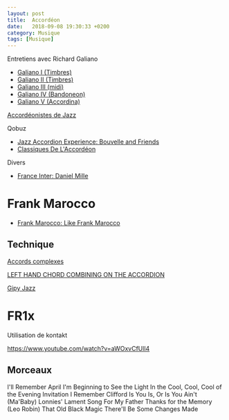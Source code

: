 ```yaml
---
layout: post
title:  Accordéon
date:   2018-09-08 19:30:33 +0200
category: Musique
tags: [Musique]
---
```


Entretiens avec Richard Galiano

* [Galiano I (Timbres)](https://www.youtube.com/watch?v=1wIWDRGz5N0)
* [Galiano II (Timbres)](https://www.youtube.com/watch?v=rbYdXH40VTk)
* [Galiano III (midi)](https://www.youtube.com/watch?v=kcWh5AVaEuk)
* [Galiano IV (Bandoneon)](https://www.youtube.com/watch?v=Jzqt0JEFWVk)
* [Galiano V (Accordina)](https://www.youtube.com/watch?v=1FsxBzoB0A0)

[Accordéonistes de Jazz](https://fr.wikipedia.org/wiki/Cat%C3%A9gorie:Accord%C3%A9oniste_de_jazz)

Qobuz

* [Jazz Accordion Experience: Bouvelle and Friends](https://www.qobuz.com/fr-fr/album/jazz-accordion-experience-bouvelle-and-friends-various-artists/0840958172332)
* [Classiques De L'Accordéon](https://www.qobuz.com/fr-fr/album/classiques-de-laccordeon-various-artists/5099996590652)

Divers

* [France Inter: Daniel Mille](https://www.franceinter.fr/emissions/l-humeur-vagabonde/l-humeur-vagabonde-22-janvier-2015)


# Frank Marocco

* [Frank Marocco: Like Frank Marocco](https://www.qobuz.com/fr-fr/album/like-frank-marocco-frank-marocco-and-friends/8427328609401#item)

## Technique

[Accords complexes](https://www.partitions-accordeon.com/assets/courses/1348933938_10548.pdf)

[LEFT HAND CHORD COMBINING ON THE 
ACCORDION](http://www.zisman.ca/squeezebox/Originals/Hans%20Palm's%20Accordion%20Page%20Chord%20combining.pdf)

[Gipy Jazz](https://www.youtube.com/watch?v=nmOj0UTP2mM)

# FR1x

Utilisation de kontakt

<https://www.youtube.com/watch?v=aWOxvCfUll4>

## Morceaux

I'll Remember April
I'm Beginning to See the Light
In the Cool, Cool, Cool of the Evening
Invitation
I Remember Clifford
Is You Is, Or Is You Ain't (Ma'Baby)
Lonnies' Lament
Song For My Father
Thanks for the Memory (Leo Robin)
That Old Black Magic
There'll Be Some Changes Made
